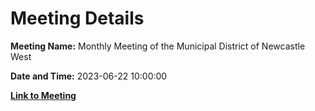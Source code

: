 # Meeting Details

**Meeting Name:** Monthly Meeting of the Municipal District of Newcastle West

**Date and Time:** 2023-06-22 10:00:00

**[Link to Meeting](https://www.limerick.ie/council/whats-on/monthly-meeting-of-the-municipal-district-of-newcastle-west-3)**
